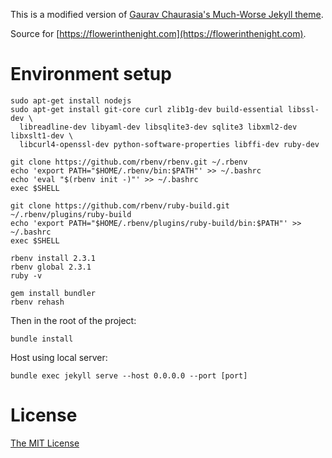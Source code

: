 This is a modified version of [Gaurav Chaurasia's Much-Worse Jekyll theme](https://github.com/gchauras/much-worse-jekyll-theme/).

Source for [https://flowerinthenight.com](https://flowerinthenight.com).

# Environment setup

```
sudo apt-get install nodejs
sudo apt-get install git-core curl zlib1g-dev build-essential libssl-dev \
  libreadline-dev libyaml-dev libsqlite3-dev sqlite3 libxml2-dev libxslt1-dev \
  libcurl4-openssl-dev python-software-properties libffi-dev ruby-dev

git clone https://github.com/rbenv/rbenv.git ~/.rbenv
echo 'export PATH="$HOME/.rbenv/bin:$PATH"' >> ~/.bashrc
echo 'eval "$(rbenv init -)"' >> ~/.bashrc
exec $SHELL

git clone https://github.com/rbenv/ruby-build.git ~/.rbenv/plugins/ruby-build
echo 'export PATH="$HOME/.rbenv/plugins/ruby-build/bin:$PATH"' >> ~/.bashrc
exec $SHELL

rbenv install 2.3.1
rbenv global 2.3.1
ruby -v

gem install bundler
rbenv rehash
```

Then in the root of the project:

```
bundle install
```

Host using local server:

```
bundle exec jekyll serve --host 0.0.0.0 --port [port]
```

# License

[The MIT License](./LICENSE.md)
